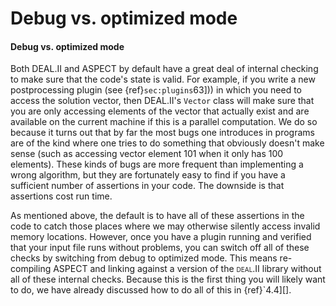 # Debug vs. optimized mode

#### Debug vs.&nbsp;optimized mode

Both DEAL.II and 
ASPECT by default have a great deal of internal
checking to make sure that the code's state is valid. For example, if
you write a new postprocessing plugin (see
{ref}`sec:plugins`63])) in which you need to access the solution
vector, then DEAL.II's `Vector` class
will make sure that you are only accessing elements of the vector that
actually exist and are available on the current machine if this is a parallel
computation. We do so because it turns out that by far the most bugs one
introduces in programs are of the kind where one tries to do something that
obviously doesn't make sense (such as accessing vector element 101 when
it only has 100 elements). These kinds of bugs are more frequent than
implementing a wrong algorithm, but they are fortunately easy to find if you
have a sufficient number of assertions in your code. The downside is that
assertions cost run time.

As mentioned above, the default is to have all of these assertions in the code
to catch those places where we may otherwise silently access invalid memory
locations. However, once you have a plugin running and verified that your
input file runs without problems, you can switch off all of these checks by
switching from debug to optimized mode. This means re-compiling 
ASPECT and linking against a version of the <span
class="smallcaps">deal.II</span> library without all of these internal checks.
Because this is the first thing you will likely want to do, we have already
discussed how to do all of this in {ref}`4.4][].
